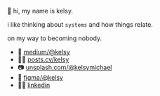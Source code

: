 👋 hi, my name is kelsy.

i like thinking about `systems` and how things relate.

on my way to becoming nobody.

- 📝 [medium/@kelsy](https://medium.com/@kelsy)
- 🧑‍💻 [posts.cv/kelsy](https://posts.cv/kelsy)
- 📷 [unsplash.com/@kelsymichael](https://unsplash.com/@kelsymichael)
- 🎨 [figma/@kelsy](https://www.figma.com/@kelsy)
- 😵‍💫 [linkedin](https://www.linkedin.com/in/kelsygagnebin/)
